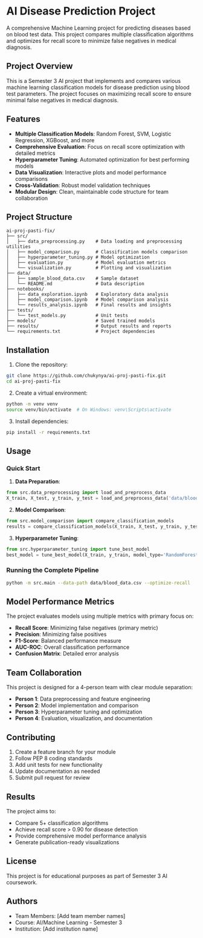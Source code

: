 # AI Disease Prediction Project

A comprehensive Machine Learning project for predicting diseases based on blood test data. This project compares multiple classification algorithms and optimizes for recall score to minimize false negatives in medical diagnosis.

## Project Overview

This is a Semester 3 AI project that implements and compares various machine learning classification models for disease prediction using blood test parameters. The project focuses on maximizing recall score to ensure minimal false negatives in medical diagnosis.

## Features

- **Multiple Classification Models**: Random Forest, SVM, Logistic Regression, XGBoost, and more
- **Comprehensive Evaluation**: Focus on recall score optimization with detailed metrics
- **Hyperparameter Tuning**: Automated optimization for best performing models
- **Data Visualization**: Interactive plots and model performance comparisons
- **Cross-Validation**: Robust model validation techniques
- **Modular Design**: Clean, maintainable code structure for team collaboration

## Project Structure

```
ai-proj-pasti-fix/
├── src/
│   ├── data_preprocessing.py    # Data loading and preprocessing utilities
│   ├── model_comparison.py      # Classification models comparison
│   ├── hyperparameter_tuning.py # Model optimization
│   ├── evaluation.py            # Model evaluation metrics
│   └── visualization.py         # Plotting and visualization
├── data/
│   ├── sample_blood_data.csv    # Sample dataset
│   └── README.md                # Data description
├── notebooks/
│   ├── data_exploration.ipynb   # Exploratory data analysis
│   ├── model_comparison.ipynb   # Model comparison analysis
│   └── results_analysis.ipynb   # Final results and insights
├── tests/
│   └── test_models.py           # Unit tests
├── models/                      # Saved trained models
├── results/                     # Output results and reports
└── requirements.txt             # Project dependencies
```

## Installation

1. Clone the repository:
```bash
git clone https://github.com/chukynya/ai-proj-pasti-fix.git
cd ai-proj-pasti-fix
```

2. Create a virtual environment:
```bash
python -m venv venv
source venv/bin/activate  # On Windows: venv\Scripts\activate
```

3. Install dependencies:
```bash
pip install -r requirements.txt
```

## Usage

### Quick Start

1. **Data Preparation**:
```python
from src.data_preprocessing import load_and_preprocess_data
X_train, X_test, y_train, y_test = load_and_preprocess_data('data/blood_data.csv')
```

2. **Model Comparison**:
```python
from src.model_comparison import compare_classification_models
results = compare_classification_models(X_train, X_test, y_train, y_test)
```

3. **Hyperparameter Tuning**:
```python
from src.hyperparameter_tuning import tune_best_model
best_model = tune_best_model(X_train, y_train, model_type='RandomForest')
```

### Running the Complete Pipeline

```bash
python -m src.main --data-path data/blood_data.csv --optimize-recall
```

## Model Performance Metrics

The project evaluates models using multiple metrics with primary focus on:
- **Recall Score**: Minimizing false negatives (primary metric)
- **Precision**: Minimizing false positives
- **F1-Score**: Balanced performance measure
- **AUC-ROC**: Overall classification performance
- **Confusion Matrix**: Detailed error analysis

## Team Collaboration

This project is designed for a 4-person team with clear module separation:
- **Person 1**: Data preprocessing and feature engineering
- **Person 2**: Model implementation and comparison
- **Person 3**: Hyperparameter tuning and optimization
- **Person 4**: Evaluation, visualization, and documentation

## Contributing

1. Create a feature branch for your module
2. Follow PEP 8 coding standards
3. Add unit tests for new functionality
4. Update documentation as needed
5. Submit pull request for review

## Results

The project aims to:
- Compare 5+ classification algorithms
- Achieve recall score > 0.90 for disease detection
- Provide comprehensive model performance analysis
- Generate publication-ready visualizations

## License

This project is for educational purposes as part of Semester 3 AI coursework.

## Authors

- Team Members: [Add team member names]
- Course: AI/Machine Learning - Semester 3
- Institution: [Add institution name]